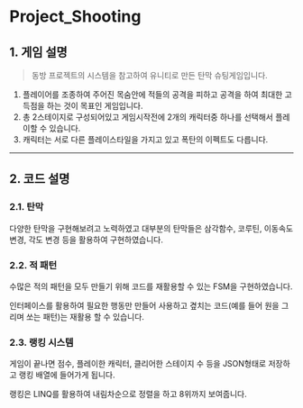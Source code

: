 # Project_Shooting

## 1. 게임 설명
>동방 프로젝트의 시스템을 참고하여 유니티로 만든 탄막 슈팅게임입니다.

1. 플레이어를 조종하여 주어진 목숨안에 적들의 공격을 피하고 공격을 하여 최대한 고득점을 하는 것이 목표인 게임입니다.
2. 총 2스테이지로 구성되어있고 게임시작전에 2개의 캐릭터중 하나를 선택해서 플레이할 수 있습니다.
3. 캐릭터는 서로 다른 플레이스타일을 가지고 있고 폭탄의 이펙트도 다릅니다.

***

## 2. 코드 설명
### 2.1. 탄막
다양한 탄막을 구현해보려고 노력하였고 대부분의 탄막들은 삼각함수, 코루틴, 이동속도 변경, 각도 변경 등을 활용하여 구현하였습니다.

### 2.2. 적 패턴
수많은 적의 패턴을 모두 만들기 위해 코드를 재활용할 수 있는 FSM을 구현하였습니다.

인터페이스를 활용하여 필요한 행동만 만들어 사용하고 곂치는 코드(예를 들어 원을 그리며 쏘는 패턴)는 재활용 할 수 있습니다.

### 2.3. 랭킹 시스템
게임이 끝나면 점수, 플레이한 캐릭터, 클리어한 스테이지 수 등을 JSON형태로 저장하고 랭킹 배열에 들어가게 됩니다. 

랭킹은 LINQ를 활용하여 내림차순으로 정렬을 하고 8위까지 보여줍니다.
